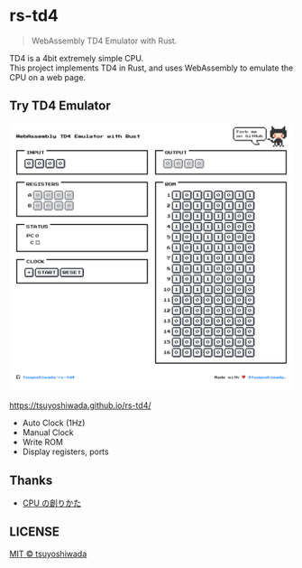 # rs-td4

> WebAssembly TD4 Emulator with Rust.

TD4 is a 4bit extremely simple CPU.  
This project implements TD4 in Rust, and uses WebAssembly to emulate the CPU on a web page.

## Try TD4 Emulator

![Playground](./docs/images/playground.png)

https://tsuyoshiwada.github.io/rs-td4/

- Auto Clock (1Hz)
- Manual Clock
- Write ROM
- Display registers, ports

## Thanks

- [CPU の創りかた](https://www.amazon.co.jp/CPU%E3%81%AE%E5%89%B5%E3%82%8A%E3%81%8B%E3%81%9F-%E6%B8%A1%E6%B3%A2-%E9%83%81/dp/4839909865)

## LICENSE

[MIT © tsuyoshiwada](./LICENSE)
